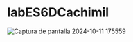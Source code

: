 # labES6DCachimil

![Captura de pantalla 2024-10-11 175559](https://github.com/user-attachments/assets/f874fcfd-09f0-4cd6-af21-717642325c6f)

